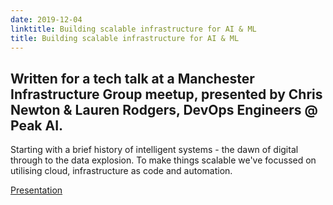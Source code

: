```yaml
---
date: 2019-12-04
linktitle: Building scalable infrastructure for AI & ML
title: Building scalable infrastructure for AI & ML
---
```


## Written for a tech talk at a Manchester Infrastructure Group meetup, presented by Chris Newton & Lauren Rodgers, DevOps Engineers @ Peak AI.

Starting with a brief history of intelligent systems - the dawn of digital through to the data explosion. To make things scalable we've focussed on utilising cloud, infrastructure as code and automation.

[Presentation](https://www2.slideshare.net/MichaelPearce13/building-scalable-infrastructure-for-ai-ml)